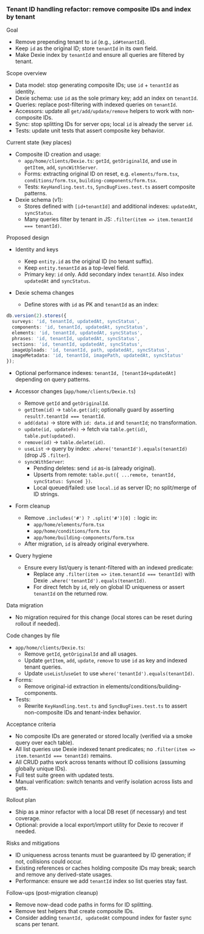 ### Tenant ID handling refactor: remove composite IDs and index by tenant

Goal
- Remove prepending tenant to `id` (e.g., `id#tenantId`).
- Keep `id` as the original ID; store `tenantId` in its own field.
- Make Dexie index by `tenantId` and ensure all queries are filtered by tenant.

Scope overview
- Data model: stop generating composite IDs; use `id` + `tenantId` as identity.
- Dexie schema: use `id` as the sole primary key; add an index on `tenantId`.
- Queries: replace post-filtering with indexed queries on `tenantId`.
- Accessors: update all `get/add/update/remove` helpers to work with non-composite IDs.
- Sync: stop splitting IDs for server ops; local `id` is already the server `id`.
- Tests: update unit tests that assert composite key behavior.

Current state (key places)
- Composite ID creation and usage:
  - `app/home/clients/Dexie.ts`: `getId`, `getOriginalId`, and use in `getItem`, `add`, `syncWithServer`.
  - Forms: extracting original ID on reset, e.g. `elements/form.tsx`, `conditions/form.tsx`, `building-components/form.tsx`.
  - Tests: `KeyHandling.test.ts`, `SyncBugFixes.test.ts` assert composite patterns.
- Dexie schema (v1):
  - Stores defined with `[id+tenantId]` and additional indexes: `updatedAt`, `syncStatus`.
  - Many queries filter by tenant in JS: `.filter(item => item.tenantId === tenantId)`.

Proposed design
- Identity and keys
  - Keep `entity.id` as the original ID (no tenant suffix).
  - Keep `entity.tenantId` as a top-level field.
  - Primary key: `id` only. Add secondary index `tenantId`. Also index `updatedAt` and `syncStatus`.

- Dexie schema changes
  - Define stores with `id` as PK and `tenantId` as an index:
```ts
db.version(2).stores({
  surveys: 'id, tenantId, updatedAt, syncStatus',
  components: 'id, tenantId, updatedAt, syncStatus',
  elements: 'id, tenantId, updatedAt, syncStatus',
  phrases: 'id, tenantId, updatedAt, syncStatus',
  sections: 'id, tenantId, updatedAt, syncStatus',
  imageUploads: 'id, tenantId, path, updatedAt, syncStatus',
  imageMetadata: 'id, tenantId, imagePath, updatedAt, syncStatus'
});
```
  - Optional performance indexes: `tenantId, [tenantId+updatedAt]` depending on query patterns.

- Accessor changes (`app/home/clients/Dexie.ts`)
  - Remove `getId` and `getOriginalId`.
  - `getItem(id)` → `table.get(id)`; optionally guard by asserting `result?.tenantId === tenantId`.
  - `add(data)` → store with `id: data.id` and `tenantId`; no transformation.
  - `update(id, updateFn)` → fetch via `table.get(id)`, `table.put(updated)`.
  - `remove(id)` → `table.delete(id)`.
  - `useList` → query by index: `.where('tenantId').equals(tenantId)` (drop JS `.filter`).
  - `syncWithServer`:
    - Pending deletes: send `id` as-is (already original).
    - Upserts from remote: `table.put({ ...remote, tenantId, syncStatus: Synced })`.
    - Local queued/failed: use `local.id` as server ID; no split/merge of ID strings.

- Form cleanup
  - Remove `.includes('#') ? .split('#')[0] :` logic in:
    - `app/home/elements/form.tsx`
    - `app/home/conditions/form.tsx`
    - `app/home/building-components/form.tsx`
  - After migration, `id` is already original everywhere.

- Query hygiene
  - Ensure every list/query is tenant-filtered with an indexed predicate:
    - Replace any `.filter(item => item.tenantId === tenantId)` with Dexie `.where('tenantId').equals(tenantId)`.
    - For direct fetch by `id`, rely on global ID uniqueness or assert `tenantId` on the returned row.

Data migration
- No migration required for this change (local stores can be reset during rollout if needed).

Code changes by file
- `app/home/clients/Dexie.ts`:
  - Remove `getId`, `getOriginalId` and all usages.
  - Update `getItem`, `add`, `update`, `remove` to use `id` as key and indexed tenant queries.
  - Update `useList`/`useGet` to use `where('tenantId').equals(tenantId)`.
- Forms:
  - Remove original-id extraction in elements/conditions/building-components.
- Tests:
  - Rewrite `KeyHandling.test.ts` and `SyncBugFixes.test.ts` to assert non-composite IDs and tenant-index behavior.

Acceptance criteria
- No composite IDs are generated or stored locally (verified via a smoke query over each table).
- All list queries use Dexie indexed tenant predicates; no `.filter(item => item.tenantId === tenantId)` remains.
- All CRUD paths work across tenants without ID collisions (assuming globally unique IDs).
- Full test suite green with updated tests.
- Manual verification: switch tenants and verify isolation across lists and gets.

Rollout plan
- Ship as a minor refactor with a local DB reset (if necessary) and test coverage.
- Optional: provide a local export/import utility for Dexie to recover if needed.

Risks and mitigations
- ID uniqueness across tenants must be guaranteed by ID generation; if not, collisions could occur.
- Existing references or caches holding composite IDs may break; search and remove any derived-state usages.
- Performance: ensure we add `tenantId` index so list queries stay fast.

Follow-ups (post-migration cleanup)
- Remove now-dead code paths in forms for ID splitting.
- Remove test helpers that create composite IDs.
- Consider adding `tenantId, updatedAt` compound index for faster sync scans per tenant.


